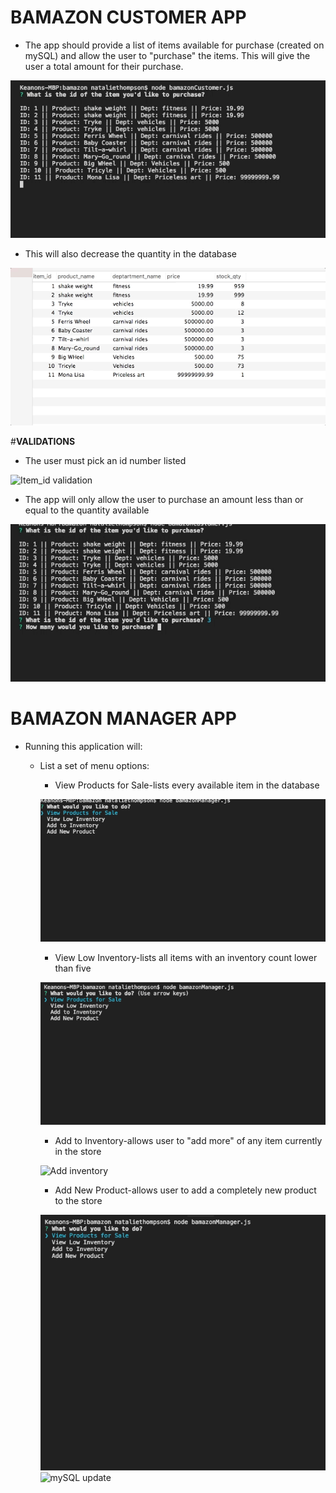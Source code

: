 # **BAMAZON CUSTOMER APP**

* The app should provide a list of items available for purchase (created on mySQL) and allow the user to "purchase" the items. This will give the user a total amount for their purchase.

![Workink Example](/gifs/working_example.gif)

* This will also decrease the quantity in the database

![Updated mysql](/gifs/update_mysql.gif)

#**VALIDATIONS**

* The user must pick an id number listed

![Item_id validation](/gifs/validation_item_id.gif)

* The app will only allow the user to purchase an amount less than or equal to the quantity available

![Quantity validation](/gifs/quantity_validation.gif)


# **BAMAZON MANAGER APP**
* Running this application will:

  * List a set of menu options:

    * View Products for Sale-lists every available item in the database

    ![View Products](/gifs/view_prod.gif)
    
    * View Low Inventory-lists all items with an inventory count lower than five

    ![Low Inv](/gifs/lowinv.gif)
    
    * Add to Inventory-allows user to "add more" of any item currently in the store

    ![Add inventory](/gifs/add_inventory.gif)
    
    * Add New Product-allows user to add a completely new product to the store

    ![Add New Product](/gifs/new_prod.gif)
    ![mySQL update](/gifs/mySQL_update.gif)
